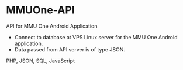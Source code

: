 # MMUOne-API
API for MMU One Android Application

- Connect to database at VPS Linux server for the MMU One Android application.
- Data passed from API server is of type JSON.

PHP, JSON, SQL, JavaScript
